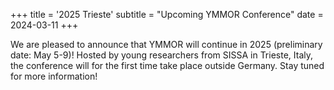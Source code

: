 +++
title = '2025 Trieste'
subtitle = "Upcoming YMMOR Conference"
date = 2024-03-11
+++

We are pleased to announce that YMMOR will continue in 2025 (preliminary date: May 5-9)! Hosted by young researchers from SISSA in Trieste, Italy, the conference
will for the first time take place outside Germany. Stay tuned for more information!

